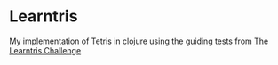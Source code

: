 # Learntris

My implementation of Tetris in clojure using the guiding tests from [The Learntris Challenge](https://github.com/tangentcode/learntris)
